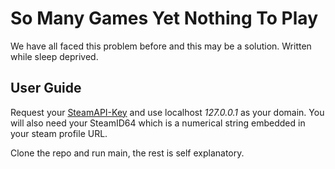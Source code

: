 # So Many Games Yet Nothing To Play
We have all faced this problem before and this may be a solution.
Written while sleep deprived.

## User Guide

Request your [SteamAPI-Key](https://steamcommunity.com/dev/apikey) and use localhost *127.0.0.1* as your domain.
You will also need your SteamID64 which is a numerical string embedded in your steam profile URL. 

Clone the repo and run main, the rest is self explanatory.


